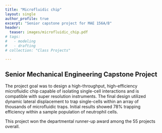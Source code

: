 ```yaml
---
title: "Microfluidic chip"
layout: single
author_profile: true
excerpt: "Senior capstone project for MAE 156A/B"
header:
  teaser: images/microfluidic_chip.pdf
# tags: 
#   - modeling
#   - drafting
# collection: "Class Projects"

---
```

## Senior Mechanical Engineering Capstone Project

The project goal was to design a high-throughput, high-efficiency microfluidic chip capable of isolating single-cell interactions and is compatible with super resolution instruments. The final design utilized dynamic lateral displacement to trap single-cells within an array of thousands of microfluidic traps. Initial results showed 78% trapping efficiency within a sample population of neutrophil cells.

This project won the departmental runner-up award among the 55 projects overall.
